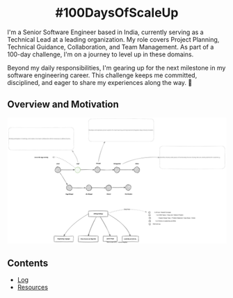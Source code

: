 <h1 align="center">#100DaysOfScaleUp</h1>

I'm a Senior Software Engineer based in India, currently serving as a Technical Lead at a leading organization. My role covers Project Planning, Technical Guidance, Collaboration, and Team Management. As part of a 100-day challenge, I'm on a journey to level up in these domains.

Beyond my daily responsibilities, I'm gearing up for the next milestone in my software engineering career. This challenge keeps me committed, disciplined, and eager to share my experiences along the way. 🚀

## Overview and Motivation

![Alt text](./100DaysOfChallenge.svg)

## Contents

- [Log](./log.md)
- [Resources](./Resources.md)
